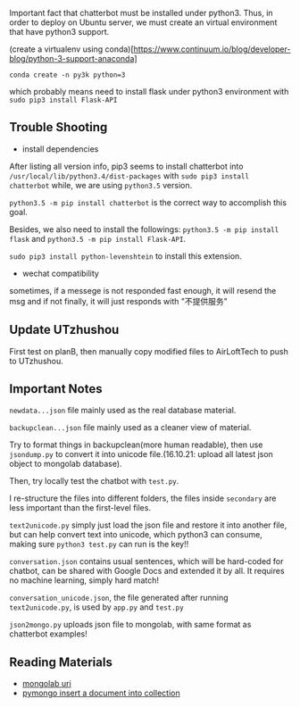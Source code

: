 Important fact that chatterbot must be installed under python3. Thus, in order to deploy on Ubuntu server, we must create an virtual environment that have python3 support.

(create a virtualenv using conda)[https://www.continuum.io/blog/developer-blog/python-3-support-anaconda]

`conda create -n py3k python=3`

which probably means need to install flask under python3 environment with `sudo pip3 install Flask-API`

## Trouble Shooting

- install dependencies

After listing all version info, pip3 seems to install chatterbot into `/usr/local/lib/python3.4/dist-packages` with `sudo pip3 install chatterbot` while, we are using `python3.5` version.

`python3.5 -m pip install chatterbot` is the correct way to accomplish this goal.

Besides, we also need to install the followings: `python3.5 -m pip install flask` and `python3.5 -m pip install Flask-API`.

`sudo pip3 install python-levenshtein` to install this extension.

- wechat compatibility

sometimes, if a messege is not responded fast enough, it will resend the msg and if not finally, it will just responds with "不提供服务"


## Update UTzhushou

First test on planB, then manually copy modified files to AirLoftTech to push to UTzhushou.

## Important Notes

`newdata...json` file mainly used as the real database material.

`backupclean...json` file mainly used as a cleaner view of material.

Try to format things in backupclean(more human readable), then use `jsondump.py` to convert it into unicode file.(16.10.21: upload all latest json object to mongolab database).

Then, try locally test the chatbot with `test.py`.

I re-structure the files into different folders, the files inside `secondary` are less important than the first-level files.

`text2unicode.py` simply just load the json file and restore it into another file, but can help convert text into unicode, which python3 can consume, making sure `python3 test.py` can run is the key!!

`conversation.json` contains usual sentences, which will be hard-coded for chatbot, can be shared with Google Docs and extended it by all. It requires no machine learning, simply hard match!

`conversation_unicode.json`, the file generated after running `text2unicode.py`, is used by `app.py` and `test.py`

`json2mongo.py` uploads json file to mongolab, with same format as chatterbot examples!



## Reading Materials

- [mongolab uri](http://stackoverflow.com/questions/32679227/remote-mongo-connection-via-pymongo)
- [pymongo insert a document into collection](https://docs.mongodb.com/getting-started/python/insert/)